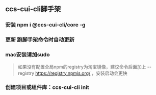 ## ccs-cui-cli脚手架

### 安装 npm i @ccs-cui-cli/core -g
### 更新 跑脚手架命令时自动更新
### mac安装请加sudo
> 如果没有配置全局npm的registry为淘宝镜像，建议命令后面加上 --registry https://registry.npmjs.org/ ，安装启动会更快

### 创建项目或组件库：ccs-cui-cli init
